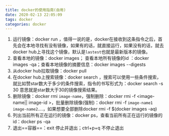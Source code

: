 ```yaml
---
title: docker的使用指南(自用)
date: 2020-02-13 22:05:09
tags: docker
categories: docker
---
```


1. 运行镜像：docker run <image-name>，值得一说的是，docker在接收到这条指令之后，首先会在本地寻找有没有镜像，如果有的话，就直接运行，如果没有的话，就去docker hub上寻找这个镜像，默认是`lastest`也就是最新版本的镜像。
2. 查看本地的镜像：docker images； 查看本地所有镜像的id ：docker images -qa；查看本地镜像的摘要信息：docker images --digests
3. 从docker hub拉取镜像：docker pull <image-name>
4. 在docker hub上搜索镜像：docker search <image-name>，搜索可以使用一些条件搜索，就比如赞star数大于多少的条件搜索，指令的书写形式为：docker search -s 30 <image-name>意思就是star数大于30的镜像搜索结果。
5. 删除镜像：docker rmi `image-name`，强制删除：docker rmi -f <image-name|| image-id >，批量删除镜像(强制)：docker rmi -f `image-name1` `image-name2`....，如果想要全部删除docker rmi -f $(docker images -aq)
6. 列出当前所有正在运行的镜像：docker ps，查看当前所有正在运行的镜像的id：docker ps -qa
7. 退出==容器==：exit 停止并退出；ctrl+p+q 不停止退出
